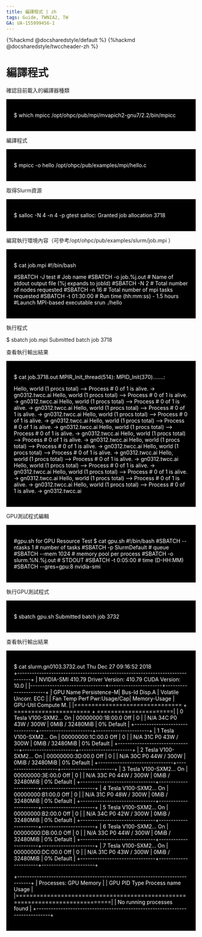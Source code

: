 ```yaml
---
title: 編譯程式 | zh
tags: Guide, TWNIA2, TW
GA: UA-155999456-1
---
```


{%hackmd @docsharedstyle/default %}
{%hackmd @docsharedstyle/twccheader-zh %}


# 編譯程式
    
    
確認目前載入的編譯器種類

<div style="background-color:black;color:white;padding:20px;">
        
$ which mpicc
/opt/ohpc/pub/mpi/mvapich2-gnu7/2.2/bin/mpicc

</div>
    
編譯程式

<div style="background-color:black;color:white;padding:20px;">
    
$ mpicc -o hello /opt/ohpc/pub/examples/mpi/hello.c

</div>
    
取得Slurm資源
    
<div style="background-color:black;color:white;padding:20px;">
        
$ salloc -N 4 -n 4 -p gtest
salloc: Granted job allocation 3718

</div>

編寫執行環境內容（可參考/opt/ohpc/pub/examples/slurm/job.mpi ）
    
<div style="background-color:black;color:white;padding:20px;">

$ cat job.mpi
#!/bin/bash

#SBATCH -J test			# Job name
#SBATCH -o job.%j.out		# Name of stdout output file (%j expands to jobId)
#SBATCH -N 2			# Total number of nodes requested
#SBATCH -n 16			# Total number of mpi tasks requested
#SBATCH -t 01:30:00		# Run time (hh:mm:ss) - 1.5 hours
#Launch MPI-based executable
srun ./hello

</div>

執行程式

$ sbatch job.mpi 
Submitted batch job 3718


查看執行輸出結果

<div style="background-color:black;color:white;padding:20px;">

$ cat job.3718.out
MPIR_Init_thread(514): 
MPID_Init(370).......: 

 Hello, world (1 procs total)
    --> Process #   0 of   1 is alive. -> gn0312.twcc.ai
 Hello, world (1 procs total)
    --> Process #   0 of   1 is alive. -> gn0312.twcc.ai
 Hello, world (1 procs total)
    --> Process #   0 of   1 is alive. -> gn0312.twcc.ai
 Hello, world (1 procs total)
    --> Process #   0 of   1 is alive. -> gn0312.twcc.ai
 Hello, world (1 procs total)
    --> Process #   0 of   1 is alive. -> gn0312.twcc.ai
 Hello, world (1 procs total)
    --> Process #   0 of   1 is alive. -> gn0312.twcc.ai
 Hello, world (1 procs total)
    --> Process #   0 of   1 is alive. -> gn0312.twcc.ai
 Hello, world (1 procs total)
    --> Process #   0 of   1 is alive. -> gn0312.twcc.ai
 Hello, world (1 procs total)
    --> Process #   0 of   1 is alive. -> gn0312.twcc.ai
 Hello, world (1 procs total)
    --> Process #   0 of   1 is alive. -> gn0312.twcc.ai
 Hello, world (1 procs total)
    --> Process #   0 of   1 is alive. -> gn0312.twcc.ai
 Hello, world (1 procs total)
    --> Process #   0 of   1 is alive. -> gn0312.twcc.ai
 Hello, world (1 procs total)
    --> Process #   0 of   1 is alive. -> gn0312.twcc.ai
 Hello, world (1 procs total)
    --> Process #   0 of   1 is alive. -> gn0312.twcc.ai
 Hello, world (1 procs total)
    --> Process #   0 of   1 is alive. -> gn0312.twcc.ai

</div>
    
GPU測試程式編輯
    
<div style="background-color:black;color:white;padding:20px;">

#gpu.sh for GPU Resource Test
$ cat gpu.sh
#!/bin/bash
#SBATCH --ntasks 1			# number of tasks
#SBATCH -p SlurmDefault		# queue
#SBATCH --mem 1024		# memory pool per process
#SBATCH -o slurm.%N.%j.out	# STDOUT
#SBATCH -t 0:05:00			# time (D-HH:MM)
#SBATCH --gres=gpu:8
nvidia-smi

</div>

執行GPU測試程式
    
<div style="background-color:black;color:white;padding:20px;">

$ sbatch gpu.sh
Submitted batch job 3732

</div>

查看執行輸出結果

<div style="background-color:black;color:white;padding:20px;">

$ cat slurm.gn0103.3732.out
Thu Dec 27 09:16:52 2018       
+-----------------------------------------------------------------------------+
| NVIDIA-SMI 410.79       Driver Version: 410.79       CUDA Version: 10.0     |
|-------------------------------+----------------------+----------------------+
| GPU  Name        Persistence-M| Bus-Id        Disp.A | Volatile Uncorr. ECC |
| Fan  Temp  Perf  Pwr:Usage/Cap|         Memory-Usage | GPU-Util  Compute M. |
|=============================== + ====================== + ======================|
|   0  Tesla V100-SXM2...  On   | 00000000:1B:00.0 Off |                    0 |
| N/A   34C    P0    43W / 300W |      0MiB / 32480MiB |      0%      Default |
+-------------------------------+----------------------+----------------------+
|   1  Tesla V100-SXM2...  On   | 00000000:1C:00.0 Off |                    0 |
| N/A   31C    P0    43W / 300W |      0MiB / 32480MiB |      0%      Default |
+-------------------------------+----------------------+----------------------+
|   2  Tesla V100-SXM2...  On   | 00000000:3D:00.0 Off |                    0 |
| N/A   30C    P0    44W / 300W |      0MiB / 32480MiB |      0%      Default |
+-------------------------------+----------------------+----------------------+
|   3  Tesla V100-SXM2...  On   | 00000000:3E:00.0 Off |                    0 |
| N/A   33C    P0    44W / 300W |      0MiB / 32480MiB |      0%      Default |
+-------------------------------+----------------------+----------------------+
|   4  Tesla V100-SXM2...  On   | 00000000:B1:00.0 Off |                    0 |
| N/A   31C    P0    48W / 300W |      0MiB / 32480MiB |      0%      Default |
+-------------------------------+----------------------+----------------------+
|   5  Tesla V100-SXM2...  On   | 00000000:B2:00.0 Off |                    0 |
| N/A   34C    P0    42W / 300W |      0MiB / 32480MiB |      0%      Default |
+-------------------------------+----------------------+----------------------+
|   6  Tesla V100-SXM2...  On   | 00000000:DB:00.0 Off |                    0 |
| N/A   33C    P0    44W / 300W |      0MiB / 32480MiB |      0%      Default |
+-------------------------------+----------------------+----------------------+
|   7  Tesla V100-SXM2...  On   | 00000000:DC:00.0 Off |                    0 |
| N/A   31C    P0    43W / 300W |      0MiB / 32480MiB |      0%      Default |
+-------------------------------+----------------------+----------------------+
                                                                               
+-----------------------------------------------------------------------------+
| Processes:                                                       GPU Memory |
|  GPU       PID   Type   Process name                             Usage      |
|=============================================================================|
|  No running processes found                                                 |
+-----------------------------------------------------------------------------+

</div>
